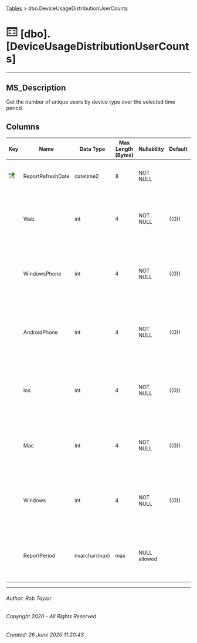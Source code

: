 #### 

[Tables](Tables.md) > dbo.DeviceUsageDistributionUserCounts

# ![Tables](../images/Table32.png) [dbo].[DeviceUsageDistributionUserCounts]

---

## <a name="#description"></a>MS_Description

Get the number of unique users by device type over the selected time period.

## <a name="#columns"></a>Columns

| Key | Name | Data Type | Max Length (Bytes) | Nullability | Default | Description |
|---|---|---|---|---|---|---|
| [![Cluster Primary Key PK_dbo.DeviceUsageDistributionUserCounts: ReportRefreshDate](../images/pkcluster.png)](#indexes) | ReportRefreshDate | datetime2 | 8 | NOT NULL |  | _The date the usage data was retrieved from graph._ |
|  | Web | int | 4 | NOT NULL | ((0)) | _Number of Users accessing Teams via the web during the Report Period._ |
|  | WindowsPhone | int | 4 | NOT NULL | ((0)) | _Number of Users accessing Teams via Windows Phone during the Report Period._ |
|  | AndroidPhone | int | 4 | NOT NULL | ((0)) | _Number of Users accessing Teams via an Android Device during the Report Period._ |
|  | Ios | int | 4 | NOT NULL | ((0)) | _Number of Users accessing Teams via an iOS device during the Report Period._ |
|  | Mac | int | 4 | NOT NULL | ((0)) | _Number of Users accessing Teams via a Mac during the Report Period._ |
|  | Windows | int | 4 | NOT NULL | ((0)) | _Number of Users accessing Teams via a Windows device during the Report Period._ |
|  | ReportPeriod | nvarchar(max) | max | NULL allowed |  | _The number of days requested when calling the graph endpoint._ |


---

###### Author:  Rob Taylor

###### Copyright 2020 - All Rights Reserved

###### Created: 26 June 2020 11:20:43

